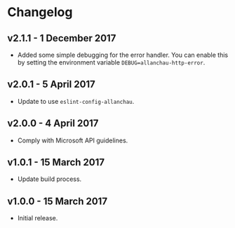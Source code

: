 # Changelog

## v2.1.1 - 1 December 2017

- Added some simple debugging for the error handler. You can enable this by setting the environment variable `DEBUG=allanchau-http-error`.

## v2.0.1 - 5 April 2017

- Update to use `eslint-config-allanchau`.

## v2.0.0 - 4 April 2017

- Comply with Microsoft API guidelines.

## v1.0.1 - 15 March 2017

- Update build process.

## v1.0.0 - 15 March 2017

- Initial release.
